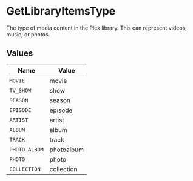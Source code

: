 # GetLibraryItemsType

The type of media content in the Plex library. This can represent videos, music, or photos.



## Values

| Name          | Value         |
| ------------- | ------------- |
| `MOVIE`       | movie         |
| `TV_SHOW`     | show          |
| `SEASON`      | season        |
| `EPISODE`     | episode       |
| `ARTIST`      | artist        |
| `ALBUM`       | album         |
| `TRACK`       | track         |
| `PHOTO_ALBUM` | photoalbum    |
| `PHOTO`       | photo         |
| `COLLECTION`  | collection    |